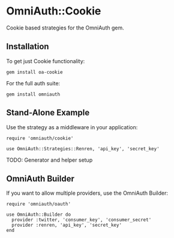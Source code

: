 # OmniAuth::Cookie

Cookie based strategies for the OmniAuth gem.

## Installation

To get just Cookie functionality:

    gem install oa-cookie

For the full auth suite:

    gem install omniauth

## Stand-Alone Example

Use the strategy as a middleware in your application:

    require 'omniauth/cookie'

    use OmniAuth::Strategies::Renren, 'api_key', 'secret_key'

TODO: Generator and helper setup

## OmniAuth Builder

If you want to allow multiple providers, use the OmniAuth Builder:

    require 'omniauth/oauth'

    use OmniAuth::Builder do
      provider :twitter, 'consumer_key', 'consumer_secret'
      provider :renren, 'api_key', 'secret_key'
    end

